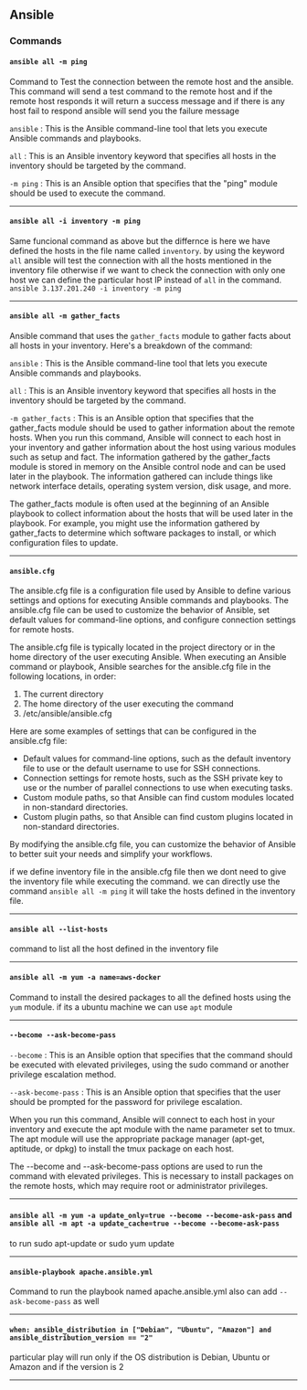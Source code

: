 ## Ansible

### Commands

#### `ansible all -m ping`

Command to Test the connection between the remote host and the ansible. This command will send a test command to the remote host and if the remote host responds it will return a success message and if there is any host fail to respond ansible will send you the failure message

`ansible` : This is the Ansible command-line tool that lets you execute Ansible commands and playbooks.

`all` : This is an Ansible inventory keyword that specifies all hosts in the inventory should be targeted by the command.

`-m ping` : This is an Ansible option that specifies that the "ping" module should be used to execute the command.

---

#### `ansible all -i inventory -m ping`

Same funcional command as above but the differnce is here we have defined the hosts in the file name called `inventory`. by using the keyword `all` ansible will test the connection with all the hosts mentioned in the inventory file otherwise if we want to check the connection with only one host we can define the particular host IP instead of `all` in the command. `ansible 3.137.201.240 -i inventory -m ping`

---

#### `ansible all -m gather_facts`

Ansible command that uses the `gather_facts` module to gather facts about all hosts in your inventory. Here's a breakdown of the command:

`ansible` : This is the Ansible command-line tool that lets you execute Ansible commands and playbooks.

`all` : This is an Ansible inventory keyword that specifies all hosts in the inventory should be targeted by the command.

`-m gather_facts` : This is an Ansible option that specifies that the gather_facts module should be used to gather information about the remote hosts.
When you run this command, Ansible will connect to each host in your inventory and gather information about the host using various modules such as setup and fact. The information gathered by the gather_facts module is stored in memory on the Ansible control node and can be used later in the playbook. The information gathered can include things like network interface details, operating system version, disk usage, and more.

The gather_facts module is often used at the beginning of an Ansible playbook to collect information about the hosts that will be used later in the playbook. For example, you might use the information gathered by gather_facts to determine which software packages to install, or which configuration files to update.

---

#### `ansible.cfg`

The ansible.cfg file is a configuration file used by Ansible to define various settings and options for executing Ansible commands and playbooks. The ansible.cfg file can be used to customize the behavior of Ansible, set default values for command-line options, and configure connection settings for remote hosts.

The ansible.cfg file is typically located in the project directory or in the home directory of the user executing Ansible. When executing an Ansible command or playbook, Ansible searches for the ansible.cfg file in the following locations, in order:

1. The current directory
2. The home directory of the user executing the command
3. /etc/ansible/ansible.cfg

Here are some examples of settings that can be configured in the ansible.cfg file:

- Default values for command-line options, such as the default inventory file to use or the default username to use for SSH connections.
- Connection settings for remote hosts, such as the SSH private key to use or the number of parallel connections to use when executing tasks.
- Custom module paths, so that Ansible can find custom modules located in non-standard directories.
- Custom plugin paths, so that Ansible can find custom plugins located in non-standard directories.

By modifying the ansible.cfg file, you can customize the behavior of Ansible to better suit your needs and simplify your workflows.

if we define inventory file in the ansible.cfg file then we dont need to give the inventory file while executing the command. we can directly use the command `ansible all -m ping` it will take the hosts defined in the inventory file.

---

#### `ansible all --list-hosts`

command to list all the host defined in the inventory file

---

#### `ansible all -m yum -a name=aws-docker`

Command to install the desired packages to all the defined hosts using the `yum` module. if its a ubuntu machine we can use `apt` module

---

#### `--become --ask-become-pass`

`--become` : This is an Ansible option that specifies that the command should be executed with elevated privileges, using the sudo command or another privilege escalation method.

`--ask-become-pass` : This is an Ansible option that specifies that the user should be prompted for the password for privilege escalation.

When you run this command, Ansible will connect to each host in your inventory and execute the apt module with the name parameter set to tmux. The apt module will use the appropriate package manager (apt-get, aptitude, or dpkg) to install the tmux package on each host.

The --become and --ask-become-pass options are used to run the command with elevated privileges. This is necessary to install packages on the remote hosts, which may require root or administrator privileges.

---

#### `ansible all -m yum -a update_only=true --become --become-ask-pass` and `ansible all -m apt -a update_cache=true --become --become-ask-pass`

to run sudo apt-update or sudo yum update

---

#### `ansible-playbook apache.ansible.yml`

Command to run the playbook named apache.ansible.yml also can add `--ask-become-pass` as well

---

#### `when: ansible_distribution in ["Debian", "Ubuntu", "Amazon"] and ansible_distribution_version == "2"`

particular play will run only if the OS distribution is Debian, Ubuntu or Amazon and if the version is 2

---
